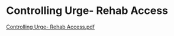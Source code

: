 # Controlling Urge- Rehab Access

[Controlling Urge- Rehab Access.pdf](Controlling%20Urge-%20Rehab%20Access%2061dfa6c56cde4310b20ecdff42e6673a/Controlling_Urge-_Rehab_Access.pdf)